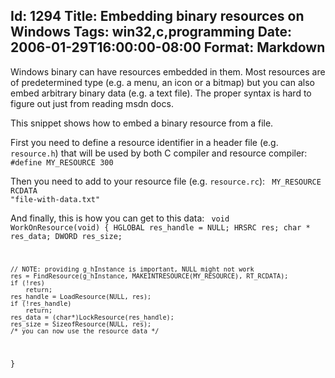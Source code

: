 Id: 1294
Title: Embedding binary resources on Windows
Tags: win32,c,programming
Date: 2006-01-29T16:00:00-08:00
Format: Markdown
--------------
Windows binary can have resources embedded in them. Most resources are of
predetermined type (e.g. a menu, an icon or a bitmap) but you can also
embed arbitrary binary data (e.g. a text file). The proper syntax is hard to figure out
just from reading msdn docs. 

This snippet shows how to embed a binary resource from a file.

First you need to define a resource identifier in a header file (e.g. `resource.h`)
that will be used by both C compiler and resource compiler:
<code c>
#define MY_RESOURCE 300
</code>

Then you need to add to your resource file (e.g. `resource.rc`):
<code>
MY_RESOURCE RCDATA "file-with-data.txt"
</code>

And finally, this is how you can get to this data:
<code c>
void WorkOnResource(void)
{
    HGLOBAL     res_handle = NULL;
    HRSRC       res;
    char *      res_data;
    DWORD       res_size;

    // NOTE: providing g_hInstance is important, NULL might not work
    res = FindResource(g_hInstance, MAKEINTRESOURCE(MY_RESOURCE), RT_RCDATA);
    if (!res)
        return;
    res_handle = LoadResource(NULL, res);
    if (!res_handle)
        return;
    res_data = (char*)LockResource(res_handle);
    res_size = SizeofResource(NULL, res);
    /* you can now use the resource data */
}
</code>
